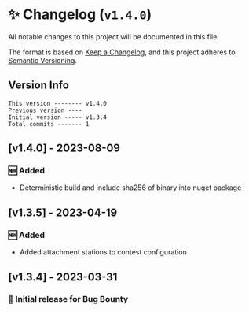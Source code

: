 # ✨ Changelog (`v1.4.0`)

All notable changes to this project will be documented in this file.

The format is based on [Keep a Changelog](https://keepachangelog.com/en/1.0.0/),
and this project adheres to [Semantic Versioning](https://semver.org/spec/v2.0.0.html).

## Version Info

```text
This version -------- v1.4.0
Previous version ---- 
Initial version ----- v1.3.4
Total commits ------- 1
```

## [v1.4.0] - 2023-08-09

### 🆕 Added

- Deterministic build and include sha256 of binary into nuget package

## [v1.3.5] - 2023-04-19

### 🆕 Added

- Added attachment stations to contest configuration

## [v1.3.4] - 2023-03-31

### 🎉 Initial release for Bug Bounty
